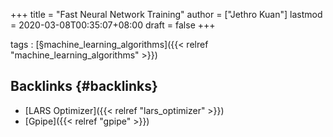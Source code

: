 +++
title = "Fast Neural Network Training"
author = ["Jethro Kuan"]
lastmod = 2020-03-08T00:35:07+08:00
draft = false
+++

tags
: [§machine\_learning\_algorithms]({{< relref "machine_learning_algorithms" >}})


## Backlinks {#backlinks}

-   [LARS Optimizer]({{< relref "lars_optimizer" >}})
-   [Gpipe]({{< relref "gpipe" >}})
